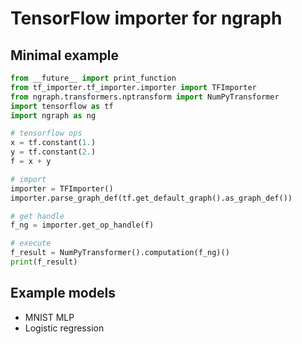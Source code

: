 # TensorFlow importer for ngraph

## Minimal example

```python
from __future__ import print_function
from tf_importer.tf_importer.importer import TFImporter
from ngraph.transformers.nptransform import NumPyTransformer
import tensorflow as tf
import ngraph as ng

# tensorflow ops
x = tf.constant(1.)
y = tf.constant(2.)
f = x + y

# import
importer = TFImporter()
importer.parse_graph_def(tf.get_default_graph().as_graph_def())

# get handle
f_ng = importer.get_op_handle(f)

# execute
f_result = NumPyTransformer().computation(f_ng)()
print(f_result)
```

## Example models

- MNIST MLP
- Logistic regression
